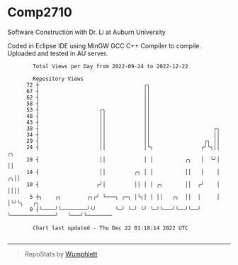 # Comp2710
Software Construction with Dr. Li at Auburn University

Coded in Eclipse IDE using MinGW GCC C++ Compiler to compile.
Uploaded and tested in AU server.

```
        Total Views per Day from 2022-09-24 to 2022-12-22

        Repository Views
      72 ┼                                 ╭╮
      67 ┤                                 ││
      62 ┤                                 ││
      58 ┤                                 ││
      53 ┤                   ╭╮            ││
      48 ┤                   ││            ││
      43 ┤                   ││            ││
      38 ┤                   ││            ││                    ╭╮
      34 ┤                   ││            ││                    ││
      29 ┤                   ││            ││                 ╭╮ ││
      24 ┤                   ││            │╰╮               ╭╯╰╮││                ╭╮
      19 ┤                   ││            │ │          ╭╮   │  ╰╯│                ││
      14 ┤                   ││         ╭╮ │ │          ││   │    │              ╭╮││
      10 ┤                  ╭╯│         ││ │ │ ╭╮       ││  ╭╯    │              ││││
       5 ┼╮    ╭╮        ╭╮╭╯ ╰───╮ ╭─╮ │╰╮│ │ ││   ╭╮  ││  │     │              │╰╯╰╮   ╭╮
       0 ┤╰────╯╰────────╯╰╯      ╰─╯ ╰─╯ ╰╯ ╰─╯╰───╯╰──╯╰──╯     ╰──────────────╯   ╰───╯╰────────

        Chart last updated - Thu Dec 22 01:18:14 2022 UTC
        
```

---

> RepoStats by [Wumphlett](https://github.com/Wumphlett)
